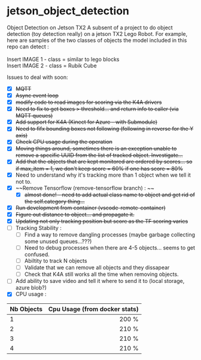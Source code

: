# jetson_object_detection
Object Detection on Jetson TX2
A subsent of a project to do object detection (toy detection really) on a jetson TX2 Lego Robot. For example, here are samples of the two classes of objects the model included in this repo can detect :<br>
<br>
Insert IMAGE 1 - class = similar to lego blocks <br>
Insert IMAGE 2 - class = Rubik Cube <br>


Issues to deal with soon:

- [X] ~~MQTT~~
- [X] ~~Async event loop~~
- [X] ~~modify code to read images for scoring via the K4A drivers~~
- [x] ~~Need to fix to get boxes > threshold... and return info to caller (via MQTT queues)~~
- [X] ~~Add support for K4A (Kinect for Azure - with Submodule)~~
- [X] ~~Need to fifx bounding boxes not following (following in reverse for the Y axis)~~
- [X] ~~Check CPU usage during the operation~~
- [X] ~~Moving things around, sometimes there is an exception unable to remove a specific UUID from the list of tracked object. Investigate...~~
- [X] ~~Add that the objects that are kept monitored are ordered by scores... so if max_item = 1, we don't keep score = 60% if one has score = 80%~~
- [X] Need to understand why it's tracking more than 1 object when we tell it not to.
- [X] ~~Remove Tensorflow (remove-tensorflow branch) : ~~
    - [X] ~~almost done! - need to add actual class name to object and get rid of the self.category thing...~~
- [X] ~~Run development from container (vscode-remote-container)~~
- [X] ~~Figure out distance to object... and propagate it.~~
- [X] ~~Updating not only tracking position but score as the TF scoring varies~~
- [ ] Tracking Stability :
    - [ ] Find a way to remove dangling processes (maybe garbage collecting some unused queues...???)
    - [ ] Need to debug processes when there are 4-5 objects... seems to get confused.
    - [ ] Abiltity to track N objects
    - [ ] Validate that we can remove all objects and they dissapear
    - [ ] Check that K4A still works all the time when removing objects.
- [ ] Add ability to save video and tell it where to send it to (local storage, azure blob?)
- [X] CPU usage :

| Nb Objects    |   Cpu Usage (from docker stats)   |
|:--------------|----------------------------------:|
| 1             |   200 %                           |
| 2             |   210 %                           |
| 3             |   210 %                           |
| 4             |   210 %                           |



